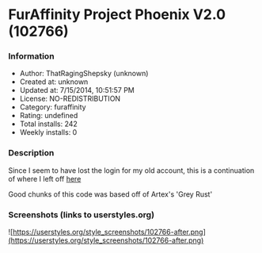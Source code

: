 # FurAffinity Project Phoenix V2.0 (102766)

### Information
- Author: ThatRagingShepsky (unknown)
- Created at: unknown
- Updated at: 7/15/2014, 10:51:57 PM
- License: NO-REDISTRIBUTION
- Category: furaffinity
- Rating: undefined
- Total installs: 242
- Weekly installs: 0


### Description
Since I seem to have lost the login for my old account, this is a continuation of where I left off <a href="https://userstyles.org/styles/97394/furaffinity-project-phoenix">here</a>

Good chunks of this code was based off of Artex's 'Grey Rust'


### Screenshots (links to userstyles.org)
![https://userstyles.org/style_screenshots/102766-after.png](https://userstyles.org/style_screenshots/102766-after.png)


